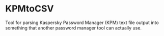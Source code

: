 # KPMtoCSV
Tool for parsing Kaspersky Password Manager (KPM) text file output into something that another password manager tool can actually use.
